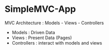 # SimpleMVC-App

MVC Architecture : Models - Views - Controllers

- Models : Driven Data 
- Views : Present Data (Pages)
- Controllers : interact with models and views
